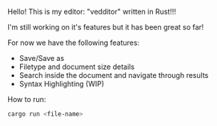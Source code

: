 Hello! This is my editor: "vedditor" written in Rust!!! 

I'm still working on it's features but it has been great so far! 

For now we have the following features:

- Save/Save as 
- Filetype and document size details
- Search inside the document and navigate through results
- Syntax Highlighting (WIP)

How to run:

```sh
cargo run <file-name> 
```
